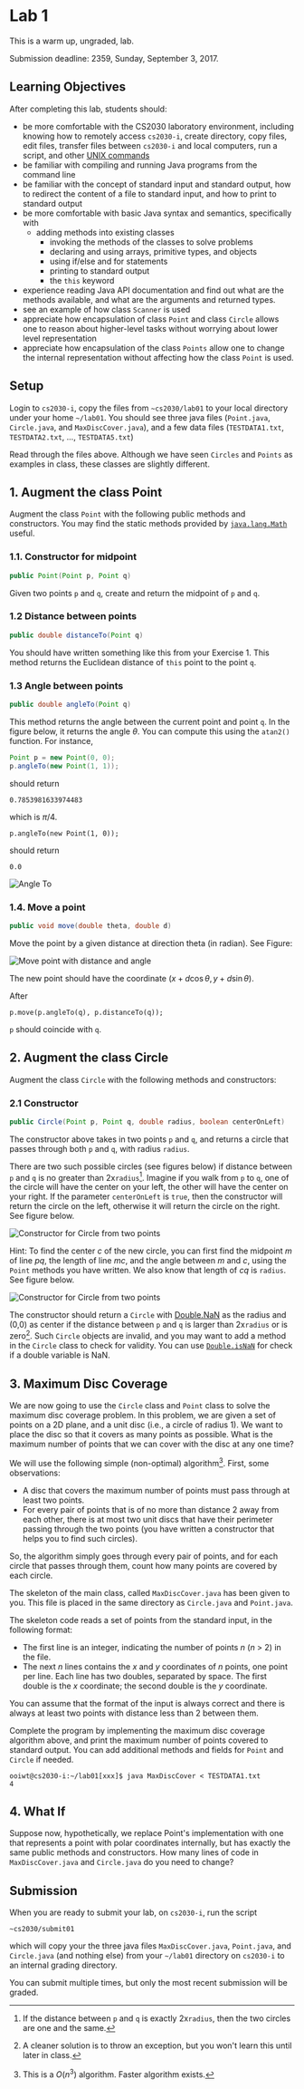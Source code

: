 # Lab 1

This is a warm up, ungraded, lab.  

Submission deadline: 2359, Sunday, September 3, 2017.

## Learning Objectives

After completing this lab, students should:

- be more comfortable with the CS2030 laboratory environment, including knowing how to remotely access `cs2030-i`, create directory, copy files, edit files, transfer files between `cs2030-i` and local computers, run a script, and other [UNIX commands](unix.md)
- be familiar with compiling and running Java programs from the command line
- be familiar with the concept of standard input and standard output, how to redirect the content of a file to standard input, and how to print to standard output
- be more comfortable with basic Java syntax and semantics, specifically with
    - adding methods into existing classes
		- invoking the methods of the classes to solve problems
		- declaring and using arrays, primitive types, and objects
		- using if/else and for statements
		- printing to standard output
		- the `this` keyword
- experience reading Java API documentation and find out what are the methods available, and what are the arguments and returned types.
- see an example of how class `Scanner` is used
- appreciate how encapsulation of class `Point` and class `Circle` allows one to reason about higher-level tasks without worrying about lower level representation
- appreciate how encapsulation of the class `Points` allow one to change the internal representation without affecting how the class `Point` is used.

## Setup

Login to `cs2030-i`, copy the files from `~cs2030/lab01` to your local directory under your home `~/lab01`.  You should see three java files (`Point.java`, `Circle.java`, and `MaxDiscCover.java`), and a few data files (`TESTDATA1.txt`, `TESTDATA2.txt`, ..., `TESTDATA5.txt`)

Read through the files above.  Although we have seen `Circles` and `Points` as examples in class, these classes are slightly different.

## 1. Augment the class Point

Augment the class `Point` with the following public methods and constructors.
You may find the static methods provided by [`java.lang.Math`](https://docs.oracle.com/javase/8/docs/api/java/lang/Math.html) useful.

### 1.1. Constructor for midpoint
```Java
public Point(Point p, Point q)
```

Given two points `p` and `q`, create and return the midpoint of `p` and `q`.

### 1.2 Distance between points
```Java
public double distanceTo(Point q) 
```

You should have written something like this from your Exercise 1.  This method returns the Euclidean distance of `this` point to the point `q`.

### 1.3 Angle between points
```Java
public double angleTo(Point q) 
```

This method returns the angle between the current point and point `q`.  In the figure below, it returns the angle $\theta$.  You can compute this using the `atan2()` function.  For instance, 
```Java
Point p = new Point(0, 0);
p.angleTo(new Point(1, 1));
```
should return
```
0.7853981633974483
```
which is $\pi/4$.
```
p.angleTo(new Point(1, 0));
```
should return 
```
0.0
```

![Angle To](figures/lab01/lab01.001.png)

### 1.4. Move a point 
```Java
public void move(double theta, double d)
```

Move the point by a given distance at direction theta (in radian).  See Figure:

![Move point with distance and angle](figures/lab01/lab01.002.png)

The new point should have the coordinate ($x + d\cos\theta, y + d\sin\theta$).

After
```
p.move(p.angleTo(q), p.distanceTo(q));
```
`p` should coincide with `q`.

## 2. Augment the class Circle

Augment the class `Circle` with the following methods and constructors:

### 2.1 Constructor
```Java
public Circle(Point p, Point q, double radius, boolean centerOnLeft)
```

The constructor above takes in two points `p` and `q`, and returns a circle  that passes through both `p` and `q`, with radius `radius`.  

There are two such possible circles (see figures below) if distance between `p` and `q` is no greater than 2x`radius`[^1].  Imagine if you walk from `p` to `q`, one of the circle will have the center on your left, the other will have the center on your right.  If the parameter `centerOnLeft` is `true`, then the constructor will return the circle on the left, otherwise it will return the circle on the right.  See figure below.

![Constructor for Circle from two points](figures/lab01/lab01.003.png)

Hint: To find the center $c$ of the new circle, you can first find the midpoint $m$ of line $pq$, the length of line $mc$, and the angle between $m$ and $c$, using the `Point` methods you have written.  We also know that length of $cq$ is `radius`.  See figure below.

![Constructor for Circle from two points](figures/lab01/lab01.004.png)

The constructor should return a `Circle` with [Double.NaN](https://docs.oracle.com/javase/8/docs/api/java/lang/Double.html#NaN) as the radius and (0,0) as center if the distance between `p` and `q` is larger than 2x`radius` or is zero[^2].  Such `Circle` objects are invalid, and you may want to add a method in the `Circle` class to check for validity.  You can use [`Double.isNaN`](https://docs.oracle.com/javase/8/docs/api/java/lang/Double.html#isNaN-double-) for check if a double variable is NaN.

[^1]: If the distance between `p` and `q` is exactly 2x`radius`, then the two circles are one and the same.

[^2]: A cleaner solution is to throw an exception, but you won't learn this until later in class.


## 3. Maximum Disc Coverage

We are now going to use the `Circle` class and `Point` class to solve the maximum disc coverage problem.  In this problem, we are given a set of points on a 2D plane, and a unit disc (i.e., a circle of radius 1).  We want to place the disc so that it covers as many points as possible.  What is the maximum number of points that we can cover with the disc at any one time?   

We will use the following simple (non-optimal)  algorithm[^3].  First, some observations:

- A disc that covers the maximum number of points must pass through at least two points.
- For every pair of points that is of no more than distance 2 away from each other, there is at most two unit discs that have their perimeter passing through the two points (you have written a constructor that helps you to find such circles).

So, the algorithm simply goes through every pair of points, and for each circle that passes through them, count how many points are covered by each circle.

[^3]: This is a $O(n^3)$ algorithm.  Faster algorithm exists.

The skeleton of the main class, called `MaxDiscCover.java` has been given to you.  This file is placed in the same directory as `Circle.java` and `Point.java`.  

The skeleton code reads a set of points from the standard input, in the following format:

- The first line is an integer, indicating the number of points $n$ ($n$ > 2) in the file.
- The next $n$ lines contains the $x$ and $y$ coordinates of $n$ points, one point per line.  Each line has two doubles, separated by space.  The first double is the $x$ coordinate; the second double is the $y$ coordinate.

You can assume that the format of the input is always correct and there is always at least two points with distance less than 2 between them.

Complete the program by implementing the maximum disc coverage algorithm above, and print the maximum number of points covered to standard output.  You can add additional methods and fields for `Point` and `Circle` if needed.

```
ooiwt@cs2030-i:~/lab01[xxx]$ java MaxDiscCover < TESTDATA1.txt
4
```

## 4. What If

Suppose now, hypothetically, we replace Point's implementation with one that represents a point with polar coordinates internally, but has exactly the same public methods and constructors.  How many lines of code in `MaxDiscCover.java` and `Circle.java` do you need to change?

## Submission

When you are ready to submit your lab, on `cs2030-i`, run the script
```
~cs2030/submit01
```

which will copy your the three java files `MaxDiscCover.java`, `Point.java`, and `Circle.java` (and nothing else) from your `~/lab01` directory on `cs2030-i` to an internal grading directory.

You can submit multiple times, but only the most recent submission will be graded.

